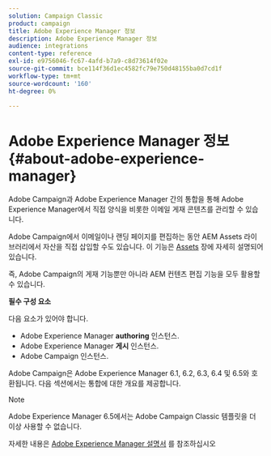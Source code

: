 ```yaml
---
solution: Campaign Classic
product: campaign
title: Adobe Experience Manager 정보
description: Adobe Experience Manager 정보
audience: integrations
content-type: reference
exl-id: e9756046-fc67-4afd-b7a9-c8d73614f02e
source-git-commit: bce114f36d1ec4582fc79e750d48155ba0d7cd1f
workflow-type: tm+mt
source-wordcount: '160'
ht-degree: 0%

---
```


# Adobe Experience Manager 정보{#about-adobe-experience-manager}

Adobe Campaign과 Adobe Experience Manager 간의 통합을 통해 Adobe Experience Manager에서 직접 양식을 비롯한 이메일 게재 콘텐츠를 관리할 수 있습니다.

Adobe Campaign에서 이메일이나 랜딩 페이지를 편집하는 동안 AEM Assets 라이브러리에서 자산을 직접 삽입할 수도 있습니다. 이 기능은 [Assets](../../integrations/using/sharing-assets-with-adobe-experience-cloud.md) 장에 자세히 설명되어 있습니다.

즉, Adobe Campaign의 게재 기능뿐만 아니라 AEM 컨텐츠 편집 기능을 모두 활용할 수 있습니다.

**필수 구성 요소**

다음 요소가 있어야 합니다.

* Adobe Experience Manager **authoring** 인스턴스.
* Adobe Experience Manager **게시** 인스턴스.
* Adobe Campaign 인스턴스.

Adobe Campaign은 Adobe Experience Manager 6.1, 6.2, 6.3, 6.4 및 6.5와 호환됩니다. 다음 섹션에서는 통합에 대한 개요를 제공합니다.

>[!NOTE]
>
>Adobe Experience Manager 6.5에서는 Adobe Campaign Classic 템플릿을 더 이상 사용할 수 없습니다.

자세한 내용은 [Adobe Experience Manager 설명서](https://experienceleague.adobe.com/docs/experience-manager-65/classic-ui/campaign/classic-personalization-ac-campaign.html) 를 참조하십시오
